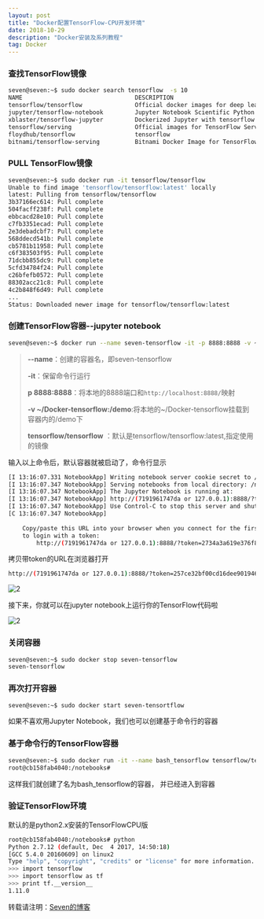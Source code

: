 ```yaml
---
layout: post
title: "Docker配置TensorFlow-CPU开发环境"
date: 2018-10-29
description: "Docker安装及系列教程"
tag: Docker
---
```


### 查找TensorFlow镜像

```bash
seven@seven:~$ sudo docker search tensorflow  -s 10
NAME                                DESCRIPTION                                     STARS               OFFICIAL            AUTOMATED
tensorflow/tensorflow               Official docker images for deep learning fra…   1150                                    
jupyter/tensorflow-notebook         Jupyter Notebook Scientific Python Stack w/ …   86                                      
xblaster/tensorflow-jupyter         Dockerized Jupyter with tensorflow              50                                      [OK]
tensorflow/serving                  Official images for TensorFlow Serving (http…   22                                      
floydhub/tensorflow                 tensorflow                                      14                                      [OK]
bitnami/tensorflow-serving          Bitnami Docker Image for TensorFlow Serving     13                                      [OK]

```



### PULL TensorFlow镜像

```bash
seven@seven:~$ sudo docker run -it tensorflow/tensorflow
Unable to find image 'tensorflow/tensorflow:latest' locally
latest: Pulling from tensorflow/tensorflow
3b37166ec614: Pull complete 
504facff238f: Pull complete 
ebbcacd28e10: Pull complete 
c7fb3351ecad: Pull complete 
2e3debadcbf7: Pull complete 
568ddecd541b: Pull complete 
cb5781b11958: Pull complete 
c6f383503f95: Pull complete 
71dcbb855dc9: Pull complete 
5cfd34784f24: Pull complete 
c26bfefb0572: Pull complete 
88302acc21c8: Pull complete 
4c2b848f6d49: Pull complete 
...
Status: Downloaded newer image for tensorflow/tensorflow:latest
```

### 创建TensorFlow容器--jupyter notebook

```bash
seven@seven:~$ docker run --name seven-tensorflow -it -p 8888:8888 -v ~/Docker-tensorflow:/demo tensorflow/tensorflow
```

> **--name**：创建的容器名，即seven-tensorflow
>
> **-it**：保留命令行运行
>
> **p 8888:8888**：将本地的8888端口和`http://localhost:8888/`映射
>
> **-v ~/Docker-tensorflow:/demo**:将本地的~/Docker-tensorflow挂载到容器内的/demo下
>
> **tensorflow/tensorflow** ：默认是tensorflow/tensorflow:latest,指定使用的镜像

输入以上命令后，默认容器就被启动了，命令行显示

```bash
[I 13:16:07.331 NotebookApp] Writing notebook server cookie secret to /root/.local/share/jupyter/runtime/notebook_cookie_secret
[I 13:16:07.347 NotebookApp] Serving notebooks from local directory: /notebooks
[I 13:16:07.347 NotebookApp] The Jupyter Notebook is running at:
[I 13:16:07.347 NotebookApp] http://(7191961747da or 127.0.0.1):8888/?token=2734a3a619e376f876eb72ba562852fa79efd94a5f3f871a
[I 13:16:07.347 NotebookApp] Use Control-C to stop this server and shut down all kernels (twice to skip confirmation).
[C 13:16:07.347 NotebookApp] 
    
    Copy/paste this URL into your browser when you connect for the first time,
    to login with a token:
        http://(7191961747da or 127.0.0.1):8888/?token=2734a3a619e376f876eb72ba562852fa79efd94a5f3f871a

```

拷贝带token的URL在浏览器打开

```bash
http://(7191961747da or 127.0.0.1):8888/?token=257ce32bf00cd16dee9019462f8753a3b06154618885d682

```

![2](/images/docker/7.png)

接下来，你就可以在jupyter notebook上运行你的TensorFlow代码啦

![2](/images/docker/8.png)

### 关闭容器

```bash
seven@seven:~$ sudo docker stop seven-tensorflow  
seven-tensorflow
```

### 再次打开容器

```bash
seven@seven:~$ sudo docker start seven-tensortflow
```



如果不喜欢用Jupyter Notebook，我们也可以创建基于命令行的容器

### 基于命令行的TensorFlow容器

```bash
seven@seven:~$ sudo docker run -it --name bash_tensorflow tensorflow/tensorflow /bin/bash 
root@cb158fab4040:/notebooks# 

```

这样我们就创建了名为bash_tensorflow的容器， 并已经进入到容器

### 验证TensorFlow环境

默认的是python2.x安装的TensorFlowCPU版

```bash
root@cb158fab4040:/notebooks# python
Python 2.7.12 (default, Dec  4 2017, 14:50:18) 
[GCC 5.4.0 20160609] on linux2
Type "help", "copyright", "credits" or "license" for more information.
>>> import tensorflow 
>>> import tensorflow as tf
>>> print tf.__version__
1.11.0
```

转载请注明：[Seven的博客](http://sevenold.github.io)